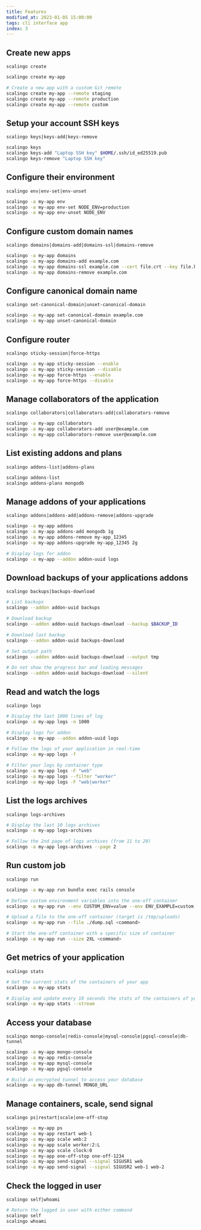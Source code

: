 ```yaml
---
title: Features
modified_at: 2023-01-05 15:00:00
tags: cli interface app
index: 3
---
```


## Create new apps

`scalingo create`

```bash
scalingo create my-app

# Create a new app with a custom Git remote
scalingo create my-app --remote staging
scalingo create my-app --remote production
scalingo create my-app --remote custom
```

## Setup your account SSH keys

`scalingo keys|keys-add|keys-remove`

```bash
scalingo keys
scalingo keys-add "Laptop SSH key" $HOME/.ssh/id_ed25519.pub
scalingo keys-remove "Laptop SSH key"
```

## Configure their environment

`scalingo env|env-set|env-unset`

```bash
scalingo -a my-app env
scalingo -a my-app env-set NODE_ENV=production
scalingo -a my-app env-unset NODE_ENV
```

## Configure custom domain names

`scalingo domains|domains-add|domains-ssl|domains-remove`

```bash
scalingo -a my-app domains
scalingo -a my-app domains-add example.com
scalingo -a my-app domains-ssl example.com --cert file.crt --key file.key
scalingo -a my-app domains-remove example.com
```

## Configure canonical domain name

`scalingo set-canonical-domain|unset-canonical-domain`

```bash
scalingo -a my-app set-canonical-domain example.com
scalingo -a my-app unset-canonical-domain
```

## Configure router

`scalingo sticky-session|force-https`

```bash
scalingo -a my-app sticky-session --enable
scalingo -a my-app sticky-session --disable
scalingo -a my-app force-https --enable
scalingo -a my-app force-https --disable
```

## Manage collaborators of the application

`scalingo collaborators|collaborators-add|collaborators-remove`

```bash
scalingo -a my-app collaborators
scalingo -a my-app collaborators-add user@example.com
scalingo -a my-app collaborators-remove user@example.com
```

## List existing addons and plans

`scalingo addons-list|addons-plans`

```bash
scalingo addons-list
scalingo addons-plans mongodb
```

## Manage addons of your applications

`scalingo addons|addons-add|addons-remove|addons-upgrade`

```bash
scalingo -a my-app addons
scalingo -a my-app addons-add mongodb 1g
scalingo -a my-app addons-remove my-app_12345
scalingo -a my-app addons-upgrade my-app_12345 2g

# Display logs for addon
scalingo -a my-app --addon addon-uuid logs
```

## Download backups of your applications addons

`scalingo backups|backups-download`

```bash
# List backups
scalingo --addon addon-uuid backups

# Download backup
scalingo --addon addon-uuid backups-download --backup $BACKUP_ID

# Download last backup
scalingo --addon addon-uuid backups-download

# Set output path
scalingo --addon addon-uuid backups-download --output tmp

# Do not show the progress bar and loading messages
scalingo --addon addon-uuid backups-download --silent
```

## Read and watch the logs

`scalingo logs`

```bash
# Display the last 1000 lines of log
scalingo -a my-app logs -n 1000

# Display logs for addon
scalingo -a my-app --addon addon-uuid logs

# Follow the logs of your application in real-time
scalingo -a my-app logs -f

# Filter your logs by container type
scalingo -a my-app logs -F "web"
scalingo -a my-app logs --filter "worker"
scalingo -a my-app logs -F "web|worker"
```

## List the logs archives

`scalingo logs-archives`

```bash
# Display the last 10 logs archives
scalingo -a my-app logs-archives

# Follow the 2nd page of logs archives (from 11 to 20)
scalingo -a my-app logs-archives --page 2
```

## Run custom job

`scalingo run`

```bash
scalingo -a my-app run bundle exec rails console

# Define custom environment variables into the one-off container
scalingo -a my-app run --env CUSTOM_ENV=value --env ENV_EXAMPLE=custom <command>

# Upload a file to the one-off container (target is /tmp/uploads)
scalingo -a my-app run --file ./dump.sql <command>

# Start the one-off container with a specific size of container
scalingo -a my-app run --size 2XL <command>
```

## Get metrics of your application

`scalingo stats`

```bash
# Get the current stats of the containers of your app
scalingo -a my-app stats

# Display and update every 10 seconds the stats of the containers of your app
scalingo -a my-app stats --stream
```

## Access your database

`scalingo mongo-console|redis-console|mysql-console|pgsql-console|db-tunnel`

```bash
scalingo -a my-app mongo-console
scalingo -a my-app redis-console
scalingo -a my-app mysql-console
scalingo -a my-app pgsql-console

# Build an encrypted tunnel to access your database
scalingo -a my-app db-tunnel MONGO_URL
```

## Manage containers, scale, send signal

`scalingo ps|restart|scale|one-off-stop`

```bash
scalingo -a my-app ps
scalingo -a my-app restart web-1
scalingo -a my-app scale web:2
scalingo -a my-app scale worker:2:L
scalingo -a my-app scale clock:0
scalingo -a my-app one-off-stop one-off-1234
scalingo -a my-app send-signal --signal SIGUSR1 web
scalingo -a my-app send-signal --signal SIGUSR2 web-1 web-2
```

## Check the logged in user

`scalingo self|whoami`

```bash
# Return the logged in user with either command
scalingo self
scalingo whoami
```
